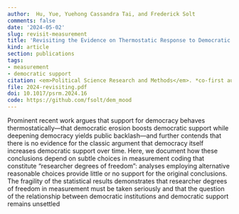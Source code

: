 ```yaml
---
author:  Hu, Yue, Yuehong Cassandra Tai, and Frederick Solt
comments: false
date: '2024-05-02'
slug: revisit-measurement
title: 'Revisiting the Evidence on Thermostatic Response to Democratic Change: Degrees of Democratic Support or Researcher Degrees of Freedom?'
kind: article
section: publications
tags:
- measurement
- democratic support
citation: <em>Political Science Research and Methods</em>. *co-first author
file: 2024-revisiting.pdf
doi: 10.1017/psrm.2024.16
code: https://github.com/fsolt/dem_mood
---
```


Prominent recent work argues that support for democracy behaves thermostatically—that democratic erosion boosts democratic support while deepening democracy yields public backlash—and further contends that there is no evidence for the classic argument that democracy itself increases democratic support over time. Here, we document how these conclusions depend on subtle choices in measurement coding that constitute “researcher degrees of freedom”: analyses employing alternative reasonable choices provide little or no support for the original conclusions. The fragility of the statistical results demonstrates that researcher degrees of freedom in measurement must be taken seriously and that the question of the relationship between democratic institutions and democratic support remains unsettled
